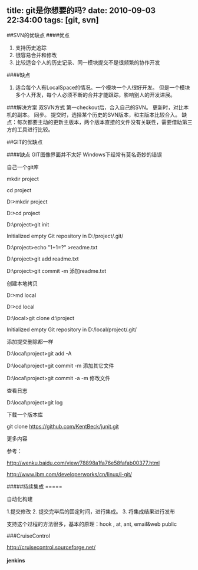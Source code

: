 title: git是你想要的吗?
date: 2010-09-03 22:34:00
tags: [git, svn]
---

##SVN的优缺点
####优点
1. 支持历史追踪 
2. 很容易合并和修改
3. 比较适合个人的历史记录、同一模块提交不是很频繁的协作开发

####缺点
1. 适合每个人有LocalSpace的情况。一个模块一个人很好开发。 但是一个模块多个人开发，每个人必须不断的合并才能跟踪，影响别人的开发进展。


###解决方案
双SVN方式 第一checkout后，合入自己的SVN。 更新时，对比本机的副本。
同步。 提交时，选择某个历史的SVN版本，和主版本比较合入。 缺点：每次都要主动的更新主版本，两个版本直接的文件没有关联性，需要借助第三方的工具进行比较。

##GIT的优缺点

####缺点
GIT图像界面并不太好 Windows下经常有莫名奇妙的错误 

自己一个git库

mkdir  project

cd project 

D:\>mkdir project

D:\>cd project

D:\project>git init

Initialized empty Git repository in D:/project/.git/

D:\project>echo "1+1=?" >readme.txt

D:\project>git add readme.txt

D:\project>git commit  -m 添加readme.txt



创建本地拷贝

D:\>md local

D:\>cd local

D:\local>git clone d:\project

Initialized empty Git repository in D:/local/project/.git/



添加提交删除都一样

D:\local\project>git add -A

D:\local\project>git commit -m 添加其它文件

D:\local\project>git commit -a  -m 修改文件



查看日志

D:\local\project>git log 

下载一个版本库

git clone https://github.com/KentBeck/junit.git

  
更多内容

参考：

http://wenku.baidu.com/view/78898a1fa76e58fafab00377.html

http://www.ibm.com/developerworks/cn/linux/l-git/ 

#####持续集成 =====

自动化构建

1.提交修改  2. 提交完毕后的固定时间，进行集成。 3. 将集成结果进行发布

支持这个过程的方法很多，基本的原理：hook , at, ant, email&web public

###CruiseControl

http://cruisecontrol.sourceforge.net/ 

#### jenkins